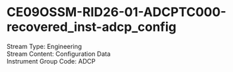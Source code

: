 # CE09OSSM-RID26-01-ADCPTC000-recovered_inst-adcp_config

Stream Type: Engineering<br>
Stream Content: Configuration Data<br>
Instrument Group Code: ADCP<br>
